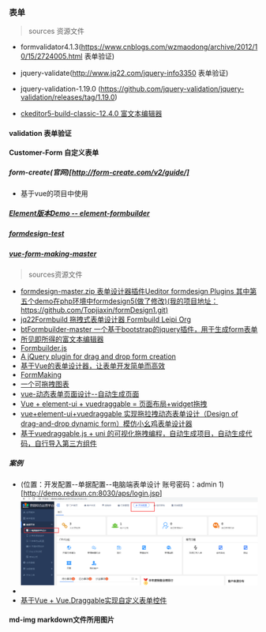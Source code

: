 ### 表单
 >sources 资源文件
 + formvalidator4.1.3(https://www.cnblogs.com/wzmaodong/archive/2012/10/15/2724005.html 表单验证)
 + jquery-validate(http://www.jq22.com/jquery-info3350 表单验证)
 + jquery-validation-1.19.0 (https://github.com/jquery-validation/jquery-validation/releases/tag/1.19.0)

 + [ckeditor5-build-classic-12.4.0 富文本编辑器](https://ckeditor.com/ckeditor-5/download/)
 
 #### validation 表单验证


 #### Customer-Form 自定义表单
  ##### form-create(官网)[http://form-create.com/v2/guide/]
  + 基于vue的项目中使用
  ##### [Element版本Demo -- element-formbuilder](https://github.com/mrabit/vue-formbuilder)
  ##### [formdesign-test](sources资源文件--formdesign-master.zip第五个练习)
  ##### [vue-form-making-master](https://github.com/GavinZhuLei/vue-form-making)

  
  > sources资源文件
  + [formdesign-master.zip  表单设计器插件Ueditor formdesign Plugins 其中第五个demo在php环境中formdesign5(做了修改)(我的项目地址：https://github.com/Topjiaxin/formDesign1.git)](http://formdesign.leipi.org/)
  + [jq22Formbuild 拖拽式表单设计器 Formbuild Leipi Org](http://www.jq22.com/jquery-info11293)
  + [btFormbuilder-master 一个基于bootstrap的jquery插件，用于生成form表单](https://github.com/lurktion/btFormbuilder)
  + [所见即所得的富文本编辑器]()
  + [Formbuilder.js](https://github.com/dobtco/formbuilder)
  + [A jQuery plugin for drag and drop form creation](https://github.com/kevinchappell/formBuilder)
  + [基于Vue的表单设计器，让表单开发简单而高效](https://github.com/GavinZhuLei/vue-form-making)
  + [FormMaking](http://docs.form.xiaoyaoji.cn/guide.html#hello-world)
  + [一个可拖拽图表](https://github.com/zengxianlin/vuedraggable)
  + [vue-动态表单页面设计--自动生成页面](https://github.com/vincentzyc/form-design)
  + [Vue + element-ui + vuedraggable = 页面布局+widget拖拽](https://github.com/ronliruonan/aya-draglayout)
  + [vue+element-ui+vuedraggable 实现拖拉拽动态表单设计（Design of drag-and-drop dynamic form）模仿小幺鸡表单设计器](https://github.com/TsangTszKin/form-design)
  + [基于vuedraggable.js + uni 的可视化拖拽编程，自动生成项目，自动生成代码，自行导入第三方组件](https://github.com/wozhishilaonanhai/dragUI)

  ##### 案例
  + (位置：开发配置--单据配置--电脑端表单设计   账号密码：admin 1)[http://demo.redxun.cn:8030/aps/login.jsp]
  ![万能表单在该网站的位置](./md-img/form.png)
  + [](https://www.bootcss.com/p/layoutit/)
  + [基于Vue + Vue.Draggable实现自定义表单控件](https://blog.mrabit.com/details/59)

  
 #### md-img markdown文件所用图片
 